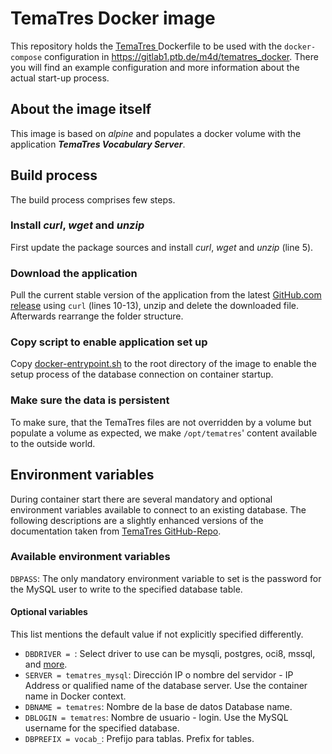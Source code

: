 # TemaTres Docker image

This repository holds the [TemaTres
](https://github.com/tematres/TemaTres-Vocabulary-Server) Dockerfile to be used with 
the `docker-compose` configuration in https://gitlab1.ptb.de/m4d/tematres_docker. 
There you will find an example configuration and more information about the actual 
start-up process.

## About the image itself

This image is based on *alpine* and populates a docker volume with the application
***TemaTres Vocabulary Server***.

## Build process

The build process comprises few steps.

### Install *curl*, *wget* and *unzip*

First update the package sources and install *curl*, *wget* and *unzip* (line 5).

### Download the application

Pull the current stable version of the application from the latest
[GitHub.com release](https://github.com/tematres/TemaTres-Vocabulary-Server/releases/latest)
using `curl` (lines 10-13), unzip and delete the downloaded file. Afterwards
rearrange the folder structure.

### Copy script to enable application set up

Copy [docker-entrypoint.sh](./docker-entrypoint.sh) to the root directory of
the image to enable the setup process of the database connection on container
startup.

### Make sure the data is persistent

To make sure, that the TemaTres files are not overridden by a volume but
populate a volume as expected, we make `/opt/tematres`' content available to the
outside world.

## Environment variables

During container start there are several mandatory and optional environment
variables available to connect to an existing database. The following
descriptions are a slightly enhanced versions of the documentation taken from
[TemaTres GitHub-Repo](https://github.com/tematres/TemaTres-Vocabulary-Server/blob/master/vocab/db.tematres.php).

### Available environment variables

`DBPASS`: The only mandatory environment variable to set is the password for
the MySQL user to write to the specified database table.

#### Optional variables

This list mentions the default value if not explicitly specified differently.
-   `DBDRIVER = `: Select driver to use
  can be mysqli, postgres, oci8, mssql, and
  [more](http://phplens.com/adodb/supported.databases.html).
-   `SERVER = tematres_mysql`: Dirección IP o nombre del servidor - IP Address
    or qualified name of the database server. Use the container name in Docker
    context.
-   `DBNAME = tematres`: Nombre de la base de datos Database name.
-   `DBLOGIN = tematres`: Nombre de usuario - login. Use the MySQL username for
    the specified database.
-   `DBPREFIX = vocab_`: Prefijo para tablas. Prefix for tables.
